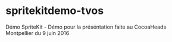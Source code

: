 # spritekitdemo-tvos
Démo SpriteKit - Démo pour la préséntation faite au CocoaHeads Montpellier du  9 juin 2016
